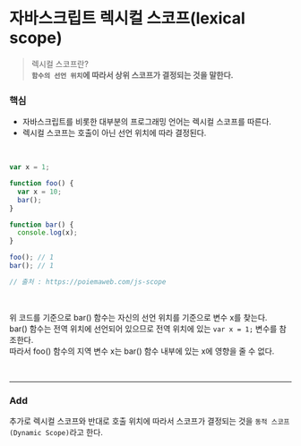 # 자바스크립트 렉시컬 스코프(lexical scope)

> 렉시컬 스코프란?  
> **`함수의 선언 위치`에 따라서 상위 스코프가 결정되는 것을 말한다.**

### 핵심
- 자바스크립트를 비롯한 대부분의 프로그래밍 언어는 렉시컬 스코프를 따른다.
- 렉시컬 스코프는 호출이 아닌 선언 위치에 따라 결정된다.

<br>

```javascript
var x = 1;

function foo() {
  var x = 10;
  bar();
}

function bar() {
  console.log(x);
}

foo(); // 1
bar(); // 1

// 출처 : https://poiemaweb.com/js-scope
```

<br>

위 코드를 기준으로 bar() 함수는 자신의 선언 위치를 기준으로 변수 x를 찾는다.  
bar() 함수는 전역 위치에 선언되어 있으므로 전역 위치에 있는 `var x = 1;` 변수를 참조한다.  
따라서 foo() 함수의 지역 변수 x는 bar() 함수 내부에 있는 x에 영향을 줄 수 없다.

<br>

---

### Add

추가로 렉시컬 스코프와 반대로 호출 위치에 따라서 스코프가 결정되는 것을 `동적 스코프(Dynamic Scope)`라고 한다.
